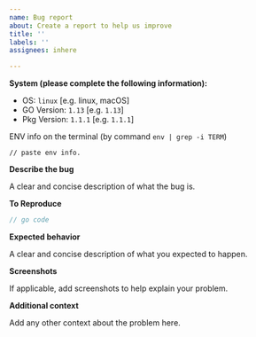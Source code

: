 ```yaml
---
name: Bug report
about: Create a report to help us improve
title: ''
labels: ''
assignees: inhere

---
```


**System (please complete the following information):**

 - OS: `linux` [e.g. linux, macOS]
 - GO Version: `1.13` [e.g. `1.13`]
 - Pkg Version: `1.1.1` [e.g. `1.1.1`]
 
 ENV info on the terminal (by command `env | grep -i TERM`)
 
 ```
 // paste env info.
 ```

**Describe the bug**

A clear and concise description of what the bug is.

**To Reproduce**

```go
// go code
```

**Expected behavior**

A clear and concise description of what you expected to happen.

**Screenshots**

If applicable, add screenshots to help explain your problem.

**Additional context**

Add any other context about the problem here.
